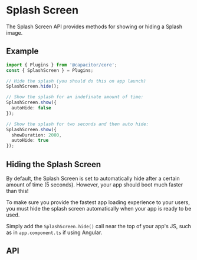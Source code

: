 # Splash Screen

The Splash Screen API provides methods for showing or hiding a Splash image.

## Example

```typescript
import { Plugins } from '@capacitor/core';
const { SplashScreen } = Plugins;

// Hide the splash (you should do this on app launch)
SplashScreen.hide();

// Show the splash for an indefinate amount of time:
SplashScreen.show({
  autoHide: false
});

// Show the splash for two seconds and then auto hide:
SplashScreen.show({
  showDuration: 2000,
  autoHide: true
});
```

## Hiding the Splash Screen

By default, the Splash Screen is set to automatically hide after a certain amount of time (5 seconds). However, your
app should boot much faster than this!

To make sure you provide the fastest app loading experience to your users, you must hide the splash screen automatically when your app is ready to be used.

Simply add the `SplashScreen.hide()` call near the top of your app's JS, such as in `app.component.ts` if using Angular.

## API

<plugin-api name="splash-screen"></plugin-api>
